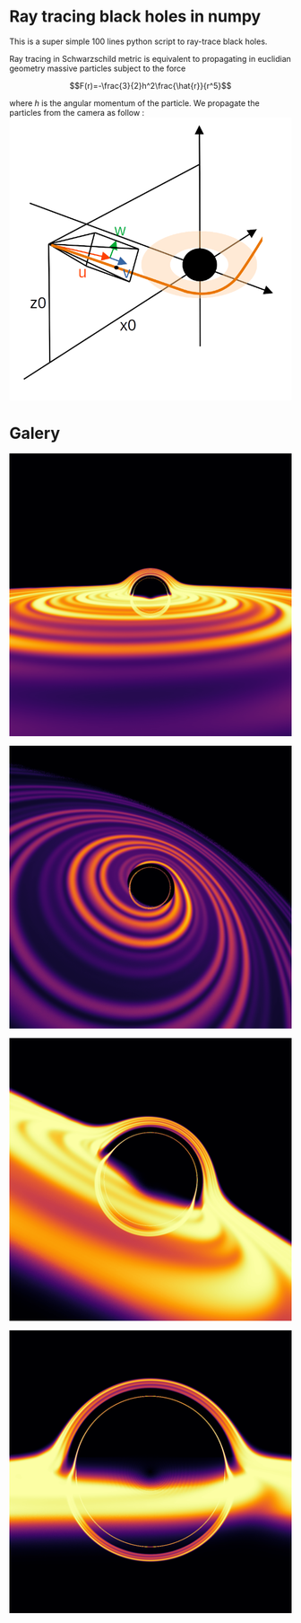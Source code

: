 


# Ray tracing black holes in numpy


This is a super simple 100 lines python script to ray-trace black holes.

Ray tracing in Schwarzschild metric is equivalent to propagating in euclidian geometry massive particles subject to the force
```math
F(r)=-\frac{3}{2}h^2\frac{\hat{r}}{r^5}
```
where $h$ is the angular momentum of the particle.
We propagate the particles from the camera as follow :
![](./images/figure.png)

# Galery

![](./images/bh0.png)

![](./images/bh1.png)

![](./images/bh2.png)

![](./images/bh3.png)
